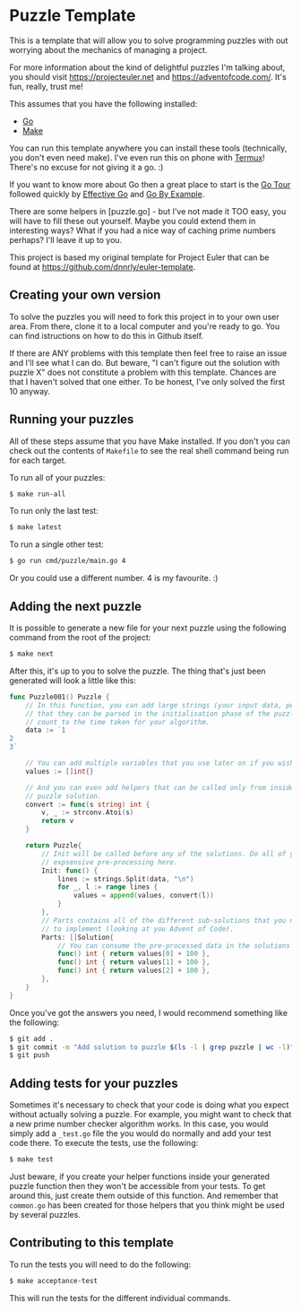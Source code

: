 # Puzzle Template

This is a template that will allow you to solve programming puzzles with out worrying about the mechanics of managing a project.

For more information about the kind of delightful puzzles I'm talking about, you should visit https://projecteuler.net and
https://adventofcode.com/. It's fun, really, trust me!

This assumes that you have the following installed:
* [Go](https://go.dev/)
* [Make](https://en.wikipedia.org/wiki/Make_(software))

You can run this template anywhere you can install these tools (technically, you don't even need make). I've even run this on phone with [Termux](https://termux.com/)! There's no excuse for not giving it a go. :)

If you want to know more about Go then a great place to start is the [Go Tour](https://tour.golang.org) followed quickly by [Effective Go](https://golang.org/doc/effective_go.html) and [Go By Example](https://gobyexample.com/).

There are some helpers in [puzzle.go] - but I've not made it TOO easy, you will have to fill these out yourself. Maybe you could extend them in interesting ways? What if you had a nice way of caching prime numbers perhaps? I'll leave it up to you.

This project is based my original template for Project Euler that can be found at https://github.com/dnnrly/euler-template.

## Creating your own version

To solve the puzzles you will need to fork this project in to your own user area. From there, clone it to a local computer and you're ready to go. You can find istructions on how to do this in Github itself.

If there are ANY problems with this template then feel free to raise an issue and I'll see what I can do. But beware, "I can't figure out the solution with puzzle X" does not constitute a problem with this template. Chances are that I haven't solved that one either. To be honest, I've only solved the first 10 anyway.

## Running your puzzles

All of these steps assume that you have Make installed. If you don't you can check out the contents of `Makefile` to see the real shell command being run for each target.

To run all of your puzzles:
```bash
$ make run-all
```

To run only the last test:
```bash
$ make latest
```

To run a single other test:
```bash
$ go run cmd/puzzle/main.go 4
```
Or you could use a different number. 4 is my favourite. :)

## Adding the next puzzle

It is possible to generate a new file for your next puzzle using the following command from the root of the project:
```bash
$ make next
```

After this, it's up to you to solve the puzzle. The thing that's just been generated will look a little like this:
```go
func Puzzle001() Puzzle {
    // In this function, you can add large strings (your input data, perhaps) so
    // that they can be parsed in the initialisation phase of the puzzle and won't
    // count to the time taken for your algorithm.
    data := `1
2
3`

    // You can add multiple variables that you use later on if you wish.
    values := []int{}

    // And you can even add helpers that can be called only from inside your
    // puzzle solution.
    convert := func(s string) int {
        v, _ := strconv.Atoi(s)
        return v
    }

    return Puzzle{
        // Init will be called before any of the solutions. Do all of your
        // expsensive pre-processing here.
        Init: func() {
            lines := strings.Split(data, "\n")
            for _, l := range lines {
                values = append(values, convert(l))
            }
        },
		// Parts contains all of the different sub-solutions that you need
		// to implement (looking at you Advent of Code).
        Parts: []Solution{
            // You can consume the pre-processed data in the solutions here
            func() int { return values[0] + 100 },
            func() int { return values[1] + 100 },
            func() int { return values[2] + 100 },
        },
    }
}
```

Once you've got the answers you need, I would recommend something like the following:
```bash
$ git add .
$ git commit -m "Add solution to puzzle $(ls -l | grep puzzle | wc -l)"
$ git push
```

## Adding tests for your puzzles

Sometimes it's necessary to check that your code is doing what you expect without actually solving a puzzle. For example, you might want to check that a new prime number checker algorithm works. In this case, you would simply add a `_test.go` file the you would do normally and add your test code there. To execute the tests, use the following:
```bash
$ make test
```

Just beware, if you create your helper functions inside your generated puzzle function then they won't be accessible from your tests. To get around this, just create them outside of this function. And remember that `common.go` has been created for those helpers that you think might be used by several puzzles.

## Contributing to this template

To run the tests you will need to do the following:
```bash
$ make acceptance-test
```

This will run the tests for the different individual commands.
